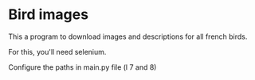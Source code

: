 # Bird images

This a program to download images and descriptions for all french birds.

For this, you'll need selenium.

Configure the paths in main.py file (l 7 and 8)